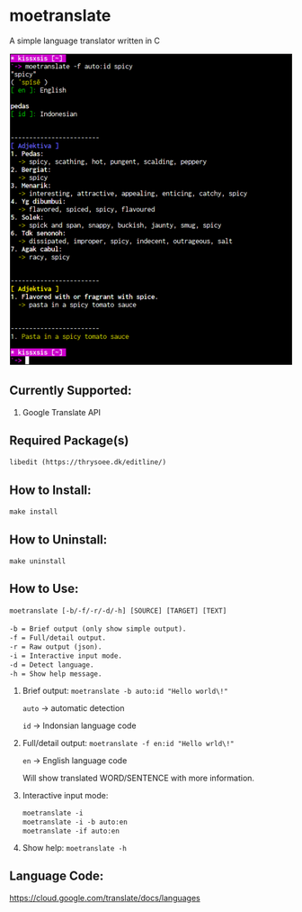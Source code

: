 # moetranslate
A simple language translator written in C


![](screenshots/ss1.png)

## Currently Supported:
1. Google Translate API

## Required Package(s)

```
libedit (https://thrysoee.dk/editline/)
```

## How to Install:

```
make install
```

## How to Uninstall:

```
make uninstall
```

## How to Use:

```
moetranslate [-b/-f/-r/-d/-h] [SOURCE] [TARGET] [TEXT]

-b = Brief output (only show simple output).
-f = Full/detail output.
-r = Raw output (json).
-i = Interactive input mode.
-d = Detect language.
-h = Show help message.
```


1. Brief output:
	`moetranslate -b auto:id "Hello world\!"`

	`auto` -> automatic detection

	`id`   -> Indonsian language code
2. Full/detail output:
	`moetranslate -f en:id "Hello wrld\!"`

	`en`   -> English language code

	Will show translated WORD/SENTENCE with more information.
3. Interactive input mode:
	```
	moetranslate -i
	moetranslate -i -b auto:en
	moetranslate -if auto:en
	```
4. Show help:
	`moetranslate -h`

## Language Code:
https://cloud.google.com/translate/docs/languages
